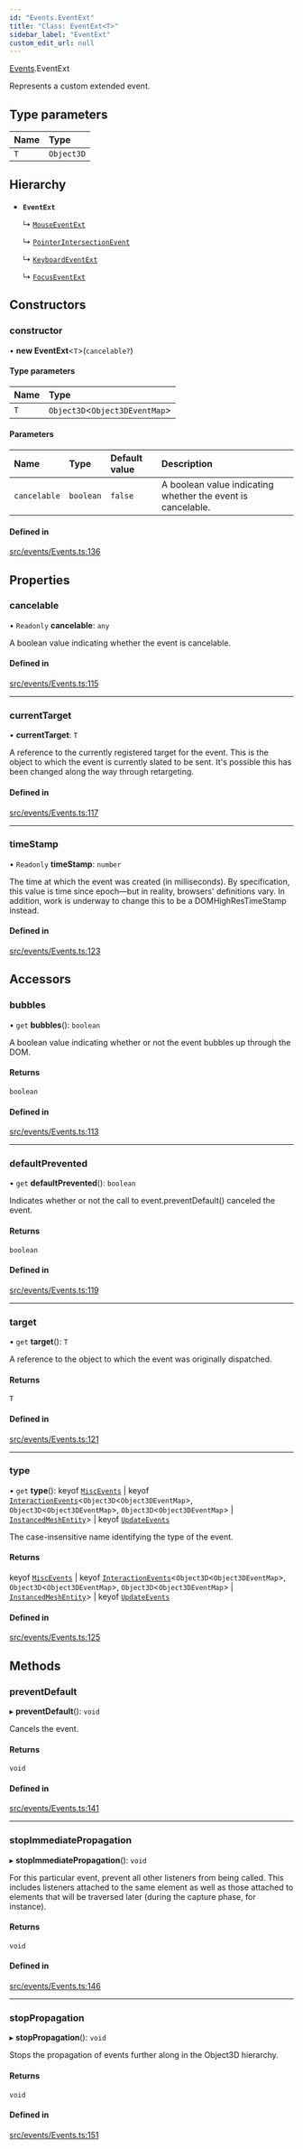 ```yaml
---
id: "Events.EventExt"
title: "Class: EventExt<T>"
sidebar_label: "EventExt"
custom_edit_url: null
---
```


[Events](../namespaces/Events.md).EventExt

Represents a custom extended event.

## Type parameters

| Name | Type |
| :------ | :------ |
| `T` | `Object3D` |

## Hierarchy

- **`EventExt`**

  ↳ [`MouseEventExt`](Events.MouseEventExt.md)

  ↳ [`PointerIntersectionEvent`](Events.PointerIntersectionEvent.md)

  ↳ [`KeyboardEventExt`](Events.KeyboardEventExt.md)

  ↳ [`FocusEventExt`](Events.FocusEventExt.md)

## Constructors

### constructor

• **new EventExt**<`T`\>(`cancelable?`)

#### Type parameters

| Name | Type |
| :------ | :------ |
| `T` | `Object3D`<`Object3DEventMap`\> |

#### Parameters

| Name | Type | Default value | Description |
| :------ | :------ | :------ | :------ |
| `cancelable` | `boolean` | `false` | A boolean value indicating whether the event is cancelable. |

#### Defined in

[src/events/Events.ts:136](https://github.com/agargaro/three.ez/blob/16c77a5/src/events/Events.ts#L136)

## Properties

### cancelable

• `Readonly` **cancelable**: `any`

A boolean value indicating whether the event is cancelable.

#### Defined in

[src/events/Events.ts:115](https://github.com/agargaro/three.ez/blob/16c77a5/src/events/Events.ts#L115)

___

### currentTarget

• **currentTarget**: `T`

A reference to the currently registered target for the event. This is the object to which the event is currently slated to be sent. It's possible this has been changed along the way through retargeting.

#### Defined in

[src/events/Events.ts:117](https://github.com/agargaro/three.ez/blob/16c77a5/src/events/Events.ts#L117)

___

### timeStamp

• `Readonly` **timeStamp**: `number`

The time at which the event was created (in milliseconds). By specification, this value is time since epoch—but in reality, browsers' definitions vary. In addition, work is underway to change this to be a DOMHighResTimeStamp instead.

#### Defined in

[src/events/Events.ts:123](https://github.com/agargaro/three.ez/blob/16c77a5/src/events/Events.ts#L123)

## Accessors

### bubbles

• `get` **bubbles**(): `boolean`

A boolean value indicating whether or not the event bubbles up through the DOM.

#### Returns

`boolean`

#### Defined in

[src/events/Events.ts:113](https://github.com/agargaro/three.ez/blob/16c77a5/src/events/Events.ts#L113)

___

### defaultPrevented

• `get` **defaultPrevented**(): `boolean`

Indicates whether or not the call to event.preventDefault() canceled the event.

#### Returns

`boolean`

#### Defined in

[src/events/Events.ts:119](https://github.com/agargaro/three.ez/blob/16c77a5/src/events/Events.ts#L119)

___

### target

• `get` **target**(): `T`

A reference to the object to which the event was originally dispatched.

#### Returns

`T`

#### Defined in

[src/events/Events.ts:121](https://github.com/agargaro/three.ez/blob/16c77a5/src/events/Events.ts#L121)

___

### type

• `get` **type**(): keyof [`MiscEvents`](../interfaces/Events.MiscEvents.md) \| keyof [`InteractionEvents`](../interfaces/Events.InteractionEvents.md)<`Object3D`<`Object3DEventMap`\>, `Object3D`<`Object3DEventMap`\>, `Object3D`<`Object3DEventMap`\> \| [`InstancedMeshEntity`](InstancedMesh.InstancedMeshEntity.md)\> \| keyof [`UpdateEvents`](../interfaces/Events.UpdateEvents.md)

The case-insensitive name identifying the type of the event.

#### Returns

keyof [`MiscEvents`](../interfaces/Events.MiscEvents.md) \| keyof [`InteractionEvents`](../interfaces/Events.InteractionEvents.md)<`Object3D`<`Object3DEventMap`\>, `Object3D`<`Object3DEventMap`\>, `Object3D`<`Object3DEventMap`\> \| [`InstancedMeshEntity`](InstancedMesh.InstancedMeshEntity.md)\> \| keyof [`UpdateEvents`](../interfaces/Events.UpdateEvents.md)

#### Defined in

[src/events/Events.ts:125](https://github.com/agargaro/three.ez/blob/16c77a5/src/events/Events.ts#L125)

## Methods

### preventDefault

▸ **preventDefault**(): `void`

Cancels the event.

#### Returns

`void`

#### Defined in

[src/events/Events.ts:141](https://github.com/agargaro/three.ez/blob/16c77a5/src/events/Events.ts#L141)

___

### stopImmediatePropagation

▸ **stopImmediatePropagation**(): `void`

For this particular event, prevent all other listeners from being called. This includes listeners attached to the same element as well as those attached to elements that will be traversed later (during the capture phase, for instance).

#### Returns

`void`

#### Defined in

[src/events/Events.ts:146](https://github.com/agargaro/three.ez/blob/16c77a5/src/events/Events.ts#L146)

___

### stopPropagation

▸ **stopPropagation**(): `void`

Stops the propagation of events further along in the Object3D hierarchy.

#### Returns

`void`

#### Defined in

[src/events/Events.ts:151](https://github.com/agargaro/three.ez/blob/16c77a5/src/events/Events.ts#L151)
